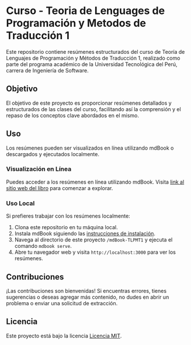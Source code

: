 
# Curso - Teoria de Lenguages de Programación y Metodos de Traducción 1

Este repositorio contiene resúmenes estructurados del curso de Teoría de Lenguajes de Programación y Métodos de Traducción 1, realizado como parte del programa académico de la Universidad Tecnológica del Perú, carrera de Ingeniería de Software. 


## Objetivo

El objetivo de este proyecto es proporcionar resúmenes detallados y estructurados de las clases del curso, facilitando así la comprensión y el repaso de los conceptos clave abordados en el mismo.


## Uso

Los resúmenes pueden ser visualizados en línea utilizando mdBook o descargados y ejecutados localmente.

### Visualización en Línea

Puedes acceder a los resúmenes en línea utilizando mdBook. Visita [link al sitio web del libro](https://leo-spj.github.io/mdBook-TLPMT1) para comenzar a explorar.

### Uso Local

Si prefieres trabajar con los resúmenes localmente:

1. Clona este repositorio en tu máquina local.
2. Instala mdBook siguiendo las [instrucciones de instalación](https://github.com/rust-lang/mdBook#installation).
3. Navega al directorio de este proyecto `/mdBook-TLPMT1` y ejecuta el comando `mdbook serve`.
4. Abre tu navegador web y visita `http://localhost:3000` para ver los resúmenes.

## Contribuciones

¡Las contribuciones son bienvenidas! Si encuentras errores, tienes sugerencias o deseas agregar más contenido, no dudes en abrir un problema o enviar una solicitud de extracción.

## Licencia

Este proyecto está bajo la licencia [Licencia MIT](LICENSE).

